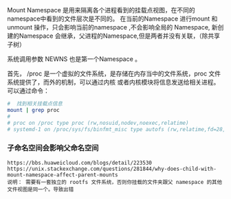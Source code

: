 <!--
 Copyright 2021 px
 
 Licensed under the Apache License, Version 2.0 (the "License");
 you may not use this file except in compliance with the License.
 You may obtain a copy of the License at
 
     http://www.apache.org/licenses/LICENSE-2.0
 
 Unless required by applicable law or agreed to in writing, software
 distributed under the License is distributed on an "AS IS" BASIS,
 WITHOUT WARRANTIES OR CONDITIONS OF ANY KIND, either express or implied.
 See the License for the specific language governing permissions and
 limitations under the License.
-->

Mount Namespace 是用来隔离各个进程看到的挂载点视图，在不同的namespace中看到的文件层次是不同的。
在当前的Namespace 进行mount 和 unmount 操作，只会影响当前的namespace ,不会影响全局的 Namespace,
新创建的Namespace 会继承，父进程的Namespace,但是两者并没有关联，（除共享子树）


系统调用参数  NEWNS 也是第一个Namespace 。

首先， /proc 是一个虚拟的文件系统，是存储在内存当中的文件系统，proc 文件系统提供了，而外的机制，可以通过内核
或者内核模块将信息发送给相关进程。 可以通过命令：
```sh
#  找到相关挂载点信息
mount | grep proc
# 
# proc on /proc type proc (rw,nosuid,nodev,noexec,relatime)
# systemd-1 on /proc/sys/fs/binfmt_misc type autofs (rw,relatime,fd=28,pgrp=1,timeout=0,minproto=5,maxproto=5,direct,pipe_ino=27360)
```

### 子命名空间会影响父命名空间
```
https://bbs.huaweicloud.com/blogs/detail/223530
https://unix.stackexchange.com/questions/281844/why-does-child-with-mount-namespace-affect-parent-mounts
说明： 需要有一套独立的 rootfs 文件系统，否则你挂载的文件夹跟父 namespace 的其他文件视图是同一个。导致出错
```

